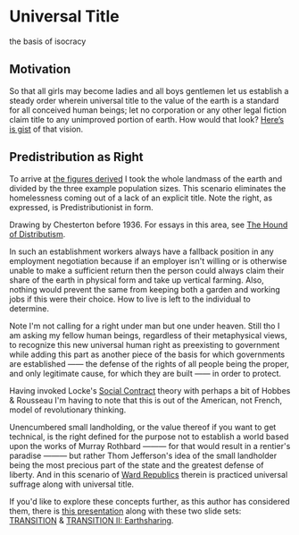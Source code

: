 # Universal Title
the basis of isocracy

## Motivation
So that all girls may become ladies and all boys gentlemen let us establish a steady order wherein universal title to the value of the earth is a standard for all conceived human beings; let no corporation or any other legal fiction claim title to any unimproved portion of earth. How would that look? [Here’s is gist](https://gist.github.com/kuttaineh/8b7830a1a3e0f10467b90cd3049424d4) of that vision.

## Predistribution as Right
To arrive at [the figures derived](https://gist.github.com/kuttaineh/8b7830a1a3e0f10467b90cd3049424d4) I took the whole landmass of the earth and divided by the three example population sizes. This scenario eliminates the homelessness coming out of a lack of an explicit title. Note the right, as expressed, is Predistributionist in form.



Drawing by Chesterton before 1936. For essays in this area, see [The Hound of Distributism](https://www.chesterton.org/store/product/hound-of-distributism/).

In such an establishment workers always have a fallback position in any employment negotiation because if an employer isn't willing or is otherwise unable to make a sufficient return then the person could always claim their share of the earth in physical form and take up vertical farming. Also, nothing would prevent the same from keeping both a garden and working jobs if this were their choice. How to live is left to the individual to determine.

Note I'm not calling for a right under man but one under heaven. Still tho I am asking my fellow human beings, regardless of their metaphysical views, to recognize this new universal human right as preexisting to government while adding this part as another piece of the basis for which governments are established —— the defense of the rights of all people being the proper, and only legitimate cause, for which they are built —— in order to protect.

Having invoked Locke's [Social Contract](https://github.com/kuttaineh/unknotted#how-shall-the-social-contract-be-defined) theory with perhaps a bit of Hobbes & Rousseau I'm having to note that this is out of the American, not French, model of revolutionary thinking.

Unencumbered small landholding, or the value thereof if you want to get technical, is the right defined for the purpose not to establish a world based upon the works of Murray Rothbard ——— for that would result in a rentier's paradise ——— but rather Thom Jefferson's idea of the small landholder being the most precious part of the state and the greatest defense of liberty. And in this scenario of [Ward Republics](https://constitution.org/1-Activism/reform/us/ward_republic.html) therein is practiced universal suffrage along with universal title.

If you'd like to explore these concepts further, as this author has considered them, there is [this presentation](https://www.dropbox.com/s/sfq0ojcn3ywj4lc/Unknotted.pptx?dl=0) along with these two slide sets: [TRANSITION](https://www.dropbox.com/s/e5saemk5ean6q4l/TRANSITION.pptx?dl=0) & [TRANSITION II: Earthsharing](https://www.dropbox.com/s/x7fguox3i251sku/TRANSITION_II.pptx?dl=0).
